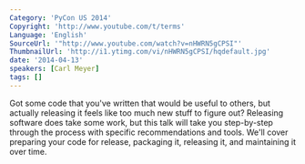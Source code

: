 ```yaml
---
Category: 'PyCon US 2014'
Copyright: 'http://www.youtube.com/t/terms'
Language: 'English'
SourceUrl: '"http://www.youtube.com/watch?v=nHWRN5gCPSI"'
ThumbnailUrl: 'http://i1.ytimg.com/vi/nHWRN5gCPSI/hqdefault.jpg'
date: '2014-04-13'
speakers: [Carl Meyer]
tags: []
---
```

Got some code that you've written that would be useful to others, but actually releasing it feels like too much new stuff to figure out? Releasing software does take some work, but this talk will take you step-by-step through the process with specific recommendations and tools. We'll cover preparing your code for release, packaging it, releasing it, and maintaining it over time.